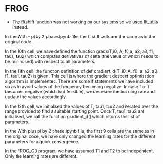 # FROG

* The fftshift function was not working on our systems so we used fft_utils instead. 

In the With - pi by 2 phase.ipynb file, the first 9 cells are the same as in the original code. 

In the 10th cell, we have defined the function grads(T,i0, A, f0,a, a2, a3, f1, tau1, tau2) which computes derivatives of delta 
(the value of which needs to be minimised) with respect to all parameters. 

In the 11th cell, the function definition of def gradient_d(T, i0, A, f0, a, a2, a3, f1, tau1, tau2) is given.
This cell is where the gradient descent optimisation algorithm is implemented. There are some if statements we have included so as to avoid
values of the frequency becoming negative. In case f or T becomes negative (which isnt feasible), we decrease the learning rate and update the values accordingly.

In the 12th cell, we initialised the values of T, tau1, tau2 and iterated over the range provided to find a suitable starting point. Once T, tau1, tau2 are initialised,
we call the function gradient_d() which returns the list of parameters.

In the With plus pi by 2 phase.ipynb file, the first 9 cells are the same as in the original code, we have only changed the learning rates for the different parameters
for a quick convergence.

In the FROG_GD program, we have assumed T1 and T2 to be independent. Only the learning rates are different.


